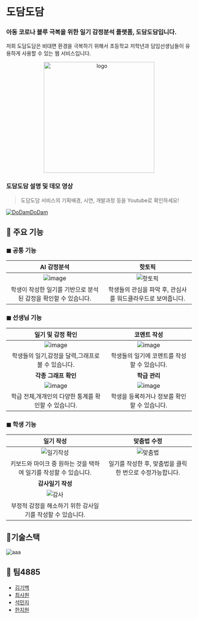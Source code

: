 # 도담도담
### 아동 코로나 블루 극복을 위한 일기 감정분석 플랫폼, 도담도담입니다.
저희 도담도담은 비대면 환경을 극복하기 위해서 초등학교 저학년과 담임선생님들이 유용하게 사용할 수 있는 웹 서비스입니다.
<p align="center"><img src="https://user-images.githubusercontent.com/45962839/113395620-1ab02280-93d5-11eb-8eef-c58e0e87c015.png" alt="logo" height="300px" ></p>

### 도담도담 설명 및 데모 영상
> 도담도담 서비스의 기획배경, 시연, 개발과정 등을 Youtube로 확인하세요!   

[![DoDamDoDam](http://img.youtube.com/vi/lo48jMfVC1A/0.jpg)](https://www.youtube.com/watch?v=lo48jMfVC1A&list=LL)

## 📌 주요 기능

### ◼ 공통 기능

| **AI 감정분석**  | **핫토픽**  | 
|:---:|:---:|
| ![image](https://user-images.githubusercontent.com/57527380/121774666-6b56af80-cbbe-11eb-89d8-d00d65b0c420.png) | ![핫토픽](https://user-images.githubusercontent.com/57527380/121774278-b40d6900-cbbc-11eb-8fcb-4f96ddb67cbf.png) | 
| 학생이 작성한 일기를 기반으로 분석된 감정을 확인할 수 있습니다. | 학생들의 관심을 파악 후, 관심사를 워드클라우드로 보여줍니다.  | 
  
### ◼ 선생님 기능  

| **일기 및 감정 확인** | **코멘트 작성**  |
|:---:|:---:|
| ![image](https://user-images.githubusercontent.com/57527380/121774731-ba9ce000-cbbe-11eb-8c6b-969b3b12a55f.png)|![image](https://user-images.githubusercontent.com/57527380/121774792-ea4be800-cbbe-11eb-97cf-1ea26996f260.png) | 
|  학생들의 일기,감정을 달력,그래프로 볼 수 있습니다. |  학생들의 일기에 코멘트를 작성할 수 있습니다.  |
| **각종 그래프 확인**  | **학급 관리**  |
| ![image](https://user-images.githubusercontent.com/57527380/121774599-131fad80-cbbe-11eb-98a2-8cae5fdaab86.png) | ![image](https://user-images.githubusercontent.com/57527380/121774622-2c285e80-cbbe-11eb-805f-d2c99225a4f4.png) |
| 학급 전체,개개인의 다양한 통계를 확인할 수 있습니다. | 학생을 등록하거나 정보를 확인할 수 있습니다. |  

### ◼ 학생 기능

| **일기 작성**  | **맞춤법 수정**  |
|:---:|:---:|
|![일기작성](https://user-images.githubusercontent.com/57527380/121774388-3e55cd00-cbbd-11eb-8207-5cf2e4c356f9.png)  |![맞춤법](https://user-images.githubusercontent.com/57527380/121774311-f040c980-cbbc-11eb-9a46-8e255244ce70.png) |
| 키보드와 마이크 중 원하는 것을 택하여 일기를 작성할 수 있습니다.  | 일기를 작성한 후, 맞춤법을 클릭 한 번으로 수정가능합니다. |
| **감사일기 작성**  | 
| ![감사](https://user-images.githubusercontent.com/57527380/121774428-62191300-cbbd-11eb-858d-1b7912ac8790.png)|
| 부정적 감정을 해소하기 위한 감사일기를 작성할 수 있습니다.  | 



## 📌기술스택
<img src="https://i.ibb.co/KrRYpZV/aaa.png" alt="aaa" border="0">

## 📌 팀4885
- [김기백](https://github.com/rlqoznmm)
- [최사원](https://github.com/sawon85)
- [석민지](https://github.com/mjseok)
- [한지원](https://github.com/hanzzb)
